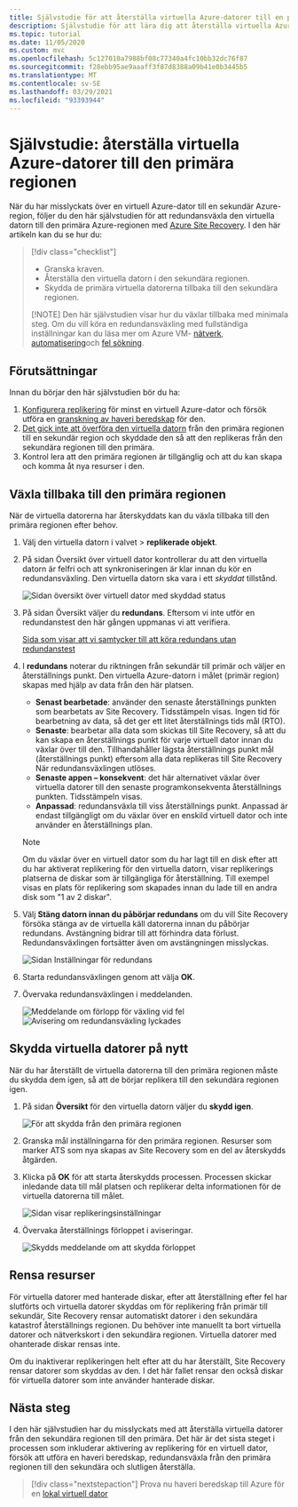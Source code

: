 ```yaml
---
title: Självstudie för att återställa virtuella Azure-datorer till en primär region vid haveri beredskap med Azure Site Recovery.
description: Självstudie för att lära dig att återställa virtuella Azure-datorer till en primär region med Azure Site Recovery.
ms.topic: tutorial
ms.date: 11/05/2020
ms.custom: mvc
ms.openlocfilehash: 5c127010a7988bf08c77340a4fc10bb32dc76f87
ms.sourcegitcommit: f28ebb95ae9aaaff3f87d8388a09b41e0b3445b5
ms.translationtype: MT
ms.contentlocale: sv-SE
ms.lasthandoff: 03/29/2021
ms.locfileid: "93393944"
---
```

# <a name="tutorial-fail-back-azure-vm-to-the-primary-region"></a>Självstudie: återställa virtuella Azure-datorer till den primära regionen

När du har misslyckats över en virtuell Azure-dator till en sekundär Azure-region, följer du den här självstudien för att redundansväxla den virtuella datorn till den primära Azure-regionen med [Azure Site Recovery](site-recovery-overview.md).  I den här artikeln kan du se hur du:

> [!div class="checklist"]
> 
> * Granska kraven.
> * Återställa den virtuella datorn i den sekundära regionen.
> * Skydda de primära virtuella datorerna tillbaka till den sekundära regionen.
> 
> [!NOTE]
> Den här självstudien visar hur du växlar tillbaka med minimala steg. Om du vill köra en redundansväxling med fullständiga inställningar kan du läsa mer om Azure VM- [nätverk](azure-to-azure-about-networking.md), [automatisering](azure-to-azure-powershell.md)och [fel sökning](azure-to-azure-troubleshoot-errors.md).



## <a name="prerequisites"></a>Förutsättningar

Innan du börjar den här självstudien bör du ha:

1. [Konfigurera replikering](azure-to-azure-tutorial-enable-replication.md) för minst en virtuell Azure-dator och försök utföra en [granskning av haveri beredskap](azure-to-azure-tutorial-dr-drill.md) för den.
2. [Det gick inte att överföra den virtuella datorn](azure-to-azure-tutorial-failover-failback.md) från den primära regionen till en sekundär region och skyddade den så att den replikeras från den sekundära regionen till den primära. 
3. Kontrol lera att den primära regionen är tillgänglig och att du kan skapa och komma åt nya resurser i den.

## <a name="fail-back-to-the-primary-region"></a>Växla tillbaka till den primära regionen

När de virtuella datorerna har återskyddats kan du växla tillbaka till den primära regionen efter behov.

1. Välj den virtuella datorn i valvet > **replikerade objekt**.

2. På sidan Översikt över virtuell dator kontrollerar du att den virtuella datorn är felfri och att synkroniseringen är klar innan du kör en redundansväxling. Den virtuella datorn ska vara i ett *skyddat* tillstånd.

    ![Sidan översikt över virtuell dator med skyddad status](./media/azure-to-azure-tutorial-failback/protected-state.png)

3. På sidan Översikt väljer du **redundans**. Eftersom vi inte utför en redundanstest den här gången uppmanas vi att verifiera.

    [Sida som visar att vi samtycker till att köra redundans utan redundanstest](./media/azure-to-azure-tutorial-failback/no-test.png)

4. I **redundans** noterar du riktningen från sekundär till primär och väljer en återställnings punkt. Den virtuella Azure-datorn i målet (primär region) skapas med hjälp av data från den här platsen.
   - **Senast bearbetade**: använder den senaste återställnings punkten som bearbetats av Site Recovery. Tidsstämpeln visas. Ingen tid för bearbetning av data, så det ger ett litet återställnings tids mål (RTO).
   -  **Senaste**: bearbetar alla data som skickas till Site Recovery, så att du kan skapa en återställnings punkt för varje virtuell dator innan du växlar över till den. Tillhandahåller lägsta återställnings punkt mål (återställnings punkt) eftersom alla data replikeras till Site Recovery När redundansväxlingen utlöses.
   - **Senaste appen – konsekvent**: det här alternativet växlar över virtuella datorer till den senaste programkonsekventa återställnings punkten. Tidsstämpeln visas.
   - **Anpassad**: redundansväxla till viss återställnings punkt. Anpassad är endast tillgängligt om du växlar över en enskild virtuell dator och inte använder en återställnings plan.

    > [!NOTE]
    > Om du växlar över en virtuell dator som du har lagt till en disk efter att du har aktiverat replikering för den virtuella datorn, visar replikerings platserna de diskar som är tillgängliga för återställning. Till exempel visas en plats för replikering som skapades innan du lade till en andra disk som "1 av 2 diskar".

4. Välj **Stäng datorn innan du påbörjar redundans** om du vill Site Recovery försöka stänga av de virtuella käll datorerna innan du påbörjar redundans. Avstängning bidrar till att förhindra data förlust. Redundansväxlingen fortsätter även om avstängningen misslyckas. 

    ![Sidan Inställningar för redundans](./media/azure-to-azure-tutorial-failback/failover.png)    

3. Starta redundansväxlingen genom att välja **OK**.
4. Övervaka redundansväxlingen i meddelanden.

    ![Meddelande om förlopp för växling vid fel](./media/azure-to-azure-tutorial-failback/notification-progress.png)  
    ![Avisering om redundansväxling lyckades](./media/azure-to-azure-tutorial-failback/notification-success.png)   

## <a name="reprotect-vms"></a>Skydda virtuella datorer på nytt

När du har återställt de virtuella datorerna till den primära regionen måste du skydda dem igen, så att de börjar replikera till den sekundära regionen igen.

1. På sidan **Översikt** för den virtuella datorn väljer du **skydd igen**.

    ![För att skydda från den primära regionen](./media/azure-to-azure-tutorial-failback/reprotect.png)  

2. Granska mål inställningarna för den primära regionen. Resurser som marker ATS som nya skapas av Site Recovery som en del av återskydds åtgärden.
3. Klicka på **OK** för att starta återskydds processen. Processen skickar inledande data till mål platsen och replikerar delta informationen för de virtuella datorerna till målet.

     ![Sidan visar replikeringsinställningar](./media/azure-to-azure-tutorial-failback/replication-settings.png) 

4. Övervaka återställnings förloppet i aviseringar. 

    ![Skydds ](./media/azure-to-azure-tutorial-failback/notification-reprotect-start.png) [](./media/azure-to-azure-tutorial-failback/notification-reprotect-finish.png) meddelande om att skydda förloppet
    
  

## <a name="clean-up-resources"></a>Rensa resurser

För virtuella datorer med hanterade diskar, efter att återställning efter fel har slutförts och virtuella datorer skyddas om för replikering från primär till sekundär, Site Recovery rensar automatiskt datorer i den sekundära katastrof återställnings regionen. Du behöver inte manuellt ta bort virtuella datorer och nätverkskort i den sekundära regionen. Virtuella datorer med ohanterade diskar rensas inte.

Om du inaktiverar replikeringen helt efter att du har återställt, Site Recovery rensar datorer som skyddas av den. I det här fallet rensar den också diskar för virtuella datorer som inte använder hanterade diskar. 
 
## <a name="next-steps"></a>Nästa steg

I den här självstudien har du misslyckats med att återställa virtuella datorer från den sekundära regionen till den primära. Det här är det sista steget i processen som inkluderar aktivering av replikering för en virtuell dator, försök att utföra en haveri beredskap, redundansväxla från den primära regionen till den sekundära och slutligen återställa.

> [!div class="nextstepaction"]
> Prova nu haveri beredskap till Azure för en [lokal virtuell dator](vmware-azure-tutorial-prepare-on-premises.md)

